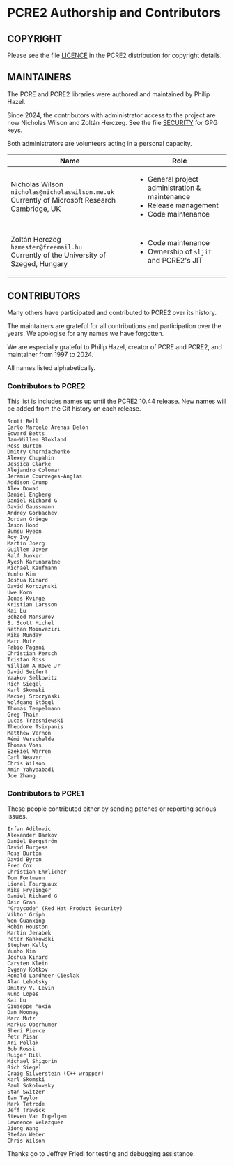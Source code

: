 PCRE2 Authorship and Contributors
=================================

COPYRIGHT
---------

Please see the file [LICENCE](./LICENCE.md) in the PCRE2 distribution for
copyright details.


MAINTAINERS
-----------

The PCRE and PCRE2 libraries were authored and maintained by Philip Hazel.

Since 2024, the contributors with administrator access to the project are now
Nicholas Wilson and Zoltán Herczeg. See the file [SECURITY](./SECURITY.md) for
GPG keys.

Both administrators are volunteers acting in a personal capacity.

<table>
<thead>
<tr>
  <th>Name</th>
  <th>Role</th>
<tr>
</thead>
<tbody>
<tr>
  <td>

  Nicholas Wilson<br/>
  `nicholas@nicholaswilson.me.uk`<br/>
  Currently of Microsoft Research Cambridge, UK

  </td>
  <td>

  * General project administration & maintenance
  * Release management
  * Code maintenance

  </td>
</tr>
<tr>
  <td>

  Zoltán Herczeg<br/>
  `hzmester@freemail.hu`<br/>
  Currently of the University of Szeged, Hungary

  </td>
  <td>

  * Code maintenance
  * Ownership of `sljit` and PCRE2's JIT

  </td>
</tr>
</tbody>
</table>


CONTRIBUTORS
------------

Many others have participated and contributed to PCRE2 over its history.

The maintainers are grateful for all contributions and participation over the
years. We apologise for any names we have forgotten.

We are especially grateful to Philip Hazel, creator of PCRE and PCRE2, and
maintainer from 1997 to 2024.

All names listed alphabetically.

### Contributors to PCRE2

This list is includes names up until the PCRE2 10.44 release. New names will be
added from the Git history on each release.

    Scott Bell
    Carlo Marcelo Arenas Belón
    Edward Betts
    Jan-Willem Blokland
    Ross Burton
    Dmitry Cherniachenko
    Alexey Chupahin
    Jessica Clarke
    Alejandro Colomar
    Jeremie Courreges-Anglas
    Addison Crump
    Alex Dowad
    Daniel Engberg
    Daniel Richard G
    David Gaussmann
    Andrey Gorbachev
    Jordan Griege
    Jason Hood
    Bumsu Hyeon
    Roy Ivy
    Martin Joerg
    Guillem Jover
    Ralf Junker
    Ayesh Karunaratne
    Michael Kaufmann
    Yunho Kim
    Joshua Kinard
    David Korczynski
    Uwe Korn
    Jonas Kvinge
    Kristian Larsson
    Kai Lu
    Behzod Mansurov
    B. Scott Michel
    Nathan Moinvaziri
    Mike Munday
    Marc Mutz
    Fabio Pagani
    Christian Persch
    Tristan Ross
    William A Rowe Jr
    David Seifert
    Yaakov Selkowitz
    Rich Siegel
    Karl Skomski
    Maciej Sroczyński
    Wolfgang Stöggl
    Thomas Tempelmann
    Greg Thain
    Lucas Trzesniewski
    Theodore Tsirpanis
    Matthew Vernon
    Rémi Verschelde
    Thomas Voss
    Ezekiel Warren
    Carl Weaver
    Chris Wilson
    Amin Yahyaabadi
    Joe Zhang

### Contributors to PCRE1

These people contributed either by sending patches or reporting serious issues.

    Irfan Adilovic
    Alexander Barkov
    Daniel Bergström
    David Burgess
    Ross Burton
    David Byron
    Fred Cox
    Christian Ehrlicher
    Tom Fortmann
    Lionel Fourquaux
    Mike Frysinger
    Daniel Richard G
    Dair Gran
    "Graycode" (Red Hat Product Security)
    Viktor Griph
    Wen Guanxing
    Robin Houston
    Martin Jerabek
    Peter Kankowski
    Stephen Kelly
    Yunho Kim
    Joshua Kinard
    Carsten Klein
    Evgeny Kotkov
    Ronald Landheer-Cieslak
    Alan Lehotsky
    Dmitry V. Levin
    Nuno Lopes
    Kai Lu
    Giuseppe Maxia
    Dan Mooney
    Marc Mutz
    Markus Oberhumer
    Sheri Pierce
    Petr Pisar
    Ari Pollak
    Bob Rossi
    Ruiger Rill
    Michael Shigorin
    Rich Siegel
    Craig Silverstein (C++ wrapper)
    Karl Skomski
    Paul Sokolovsky
    Stan Switzer
    Ian Taylor
    Mark Tetrode
    Jeff Trawick
    Steven Van Ingelgem
    Lawrence Velazquez
    Jiong Wang
    Stefan Weber
    Chris Wilson

Thanks go to Jeffrey Friedl for testing and debugging assistance.
